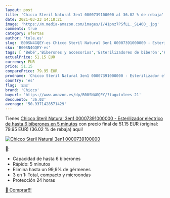 ```yaml
---
layout: post
title: 'Chicco Steril Natural 3en1 0000739100000 al 36.02 % de rebaja'
date: 2021-03-23 14:10:21
image: 'https://m.media-amazon.com/images/I/41pnz7PSfLL._SL400_.jpg'
comments: true
category: ofertas
author: 'tole.es'
slug: 'B00SN4GQEY-es Chicco Steril Natural 3en1 00007391000000 - Esterilizador...'
sku: 'B00SN4GQEY-es'
tags: [ 'Bebé','Biberones y accesorios','Esterilizadores de biberón','Higiene','Higiene y cuidado','Lactancia y alimentación','biberones','chicco', ]
actualPrice: 51.15 EUR
currency: EUR
price: 51.15
comparePrice: 79.95 EUR
prodname: 'Chicco Steril Natural 3en1 00007391000000 - Esterilizador eléctrico de hasta 6 biberones en 5 minutos'
country: 'es'
flag: '🇪🇸'
brand: 'Chicco'
buyurl: 'https://www.amazon.es/dp/B00SN4GQEY/?tag=tolees-21'
descuento: '36.02'
average: '50.9371428571429'
---
```


Tienes [Chicco Steril Natural 3en1 00007391000000 - Esterilizador eléctrico de hasta 6 biberones en 5 minutos](https://www.amazon.es/dp/B00SN4GQEY/?tag=tolees-21) con precio final de  51.15 EUR (original: 79.95 EUR) (36.02 %  de rebaja) aqui!

[![Chicco Steril Natural 3en1 0000739100000](https://m.media-amazon.com/images/I/41pnz7PSfLL._SL400_.jpg)](https://www.amazon.es/dp/B00SN4GQEY/?tag=tolees-21)

🔎:

- Capacidad de hasta 6 biberones
- Rápido: 5 minutos
- Elimina hasta un 99,9% de gérmenes
- 3 en 1: Total, compacto y microondas
- Protección 24 horas

[🛒 Comprar!!!](https://www.amazon.es/dp/B00SN4GQEY/?tag=tolees-21)
